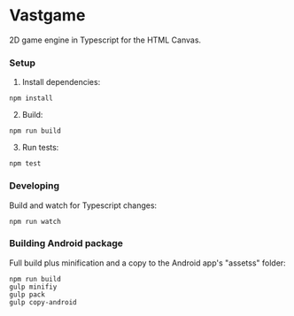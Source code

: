 # Vastgame
2D game engine in Typescript for the HTML Canvas.

### Setup
1. Install dependencies:
```
npm install
```
2. Build:
```
npm run build
```
3. Run tests:
```
npm test
```

### Developing
Build and watch for Typescript changes:
```
npm run watch
```

### Building Android package
Full build plus minification and a copy to the Android app's "assetss" folder:
```
npm run build
gulp minifiy
gulp pack
gulp copy-android
```

